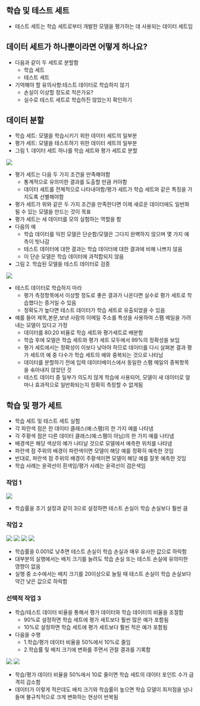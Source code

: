 ## 학습 및 테스트 세트
- 테스트 세트는 학습 세트로부터 개발한 모델을 평가하는 데 사용되는 데이터 세트임 

## 데이터 세트가 하나뿐이라면 어떻게 하나요?
- 다음과 같이 두 세트로 분할함 
  - 학습 세트
  - 테스트 세트
- 기억해야 할 유의사항:테스트 데이터로 학습하지 않기
  - 손실이 이상할 정도로 적은가요?
  - 실수로 테스트 세트로 학습하진 않았는지 확인하기

## 데이터 분할
- 학습 세트: 모델을 학습시키기 위한 데이터 세트의 일부분
- 평가 세트: 모델을 테스트하기 위한 데이터 세트의 일부분 
- 그림 1. 데이터 세트 하나를 학습 세트와 평가 세트로 분할
<img src="https://user-images.githubusercontent.com/32586985/69318959-95195000-0c81-11ea-9384-6cad6a34d3ae.PNG">

- 평가 세트는 다음 두 가지 조건을 만족해야함 
  - 통계적으로 유의미한 결과를 도출할 만큼 커야함 
  - 데이터 세트를 전체적으로 나타내야함/평가 세트가 학습 세트와 같은 특징을 가지도록 선별해야함 
- 평가 세트가 위와 같은 두 가지 조건을 만족한다면 이제 새로운 데이터에도 일반화 될 수 있는 모델을 만드는 것이 목표 
- 평가 세트는 새 데이터를 모의 실험하는 역할을 함 
- 다음의 예
  - 학습 데이터를 익힌 모델은 단순함/모델은 그다지 완벽하지 않으며 몇 가지 예측이 빗나감 
  - 테스트 데이터에 대한 결과는 학습 데이터에 대한 결과에 비해 나쁘지 않음 
  - 이 단순 모델은 학습 데이터에 과적합되지 않음 
- 그림 2. 학습된 모델을 테스트 데이터로 검증 
<img src="https://user-images.githubusercontent.com/32586985/69319258-2c7ea300-0c82-11ea-875b-99783c616b57.PNG">

- 테스트 데이터로 학습하지 마라
  - 평가 측정항목에서 이상할 정도로 좋은 결과가 나온다면 실수로 평가 세트로 학습했다는 증거일 수 있음 
  - 정확도가 높다면 테스트 데이터가 학습 세트로 유출되었을 수 있음 
- 예를 들어 제목,본문,보낸 사람의 이메일 주소를 특성을 사용하여 스팸 메일을 가려내는 모델이 있다고 가정 
  - 데이터를 80:20 비율로 학습 세트와 평가세트로 배분함 
  - 학습 후에 모델은 학습 세트와 평가 세트 모두에서 99%의 정확성을 보임 
  - 평가 세트에서는 정확성이 이보다 낮아야 하므로 데이터를 다시 살펴본 결과 평가 세트의 예 중 다수가 학습 세트의 예와 중복되는 것으로 나타남
  - 데이터를 분할하기 전에 입력 데이터베이스에서 동일한 스팸 메일의 중복항목을 솎아내지 않았던 것 
  - 테스트 데이터 중 일부가 의도치 않게 학습에 사용되어, 모델이 새 데이터로 얼마나 효과적으로 일반화되는지 정확히 측정할 수 없게됨 



## 학습 및 평가 세트
- 학습 세트 및 테스트 세트 실험 
- 각 파란색 점은 한 데이터 클래스(예:스팸)의 한 가지 예를 나타냄 
- 각 주황색 점은 다른 데이터 클래스(예:스팸이 아님)의 한 가지 예를 나타냄 
- 배경색은 해당 색상의 예가 나타날 것으로 모델에서 예측한 위치를 나타냄 
- 파란색 점 주위의 배경이 파란색이면 모델이 해당 예를 정확히 예측한 것임 
- 반대로, 파란색 점 주위의 배경이 주황색이면 모델이 해당 예를 잘못 예측한 것임 
- 학습 사례는 윤곽선이 흰색임/평가 사례는 윤곽선이 검은색임 
### 작업 1
<img src="https://user-images.githubusercontent.com/32586985/69323025-45d71d80-0c89-11ea-8581-9d4b7ee6c6d4.PNG">

- 학습률을 초기 설정과 같이 3으로 설정하면 테스트 손실이 학습 손실보다 훨씬 큼 

### 작업 2
<img src="https://user-images.githubusercontent.com/32586985/69323478-268cc000-0c8a-11ea-8dd0-5aacb0a8a58f.PNG">
<img src="https://user-images.githubusercontent.com/32586985/69323348-e594ab80-0c89-11ea-90cb-4a392394c6e4.PNG">
<img src="https://user-images.githubusercontent.com/32586985/69323357-e9c0c900-0c89-11ea-9f82-16e576a0f502.PNG">
<img src="https://user-images.githubusercontent.com/32586985/69323492-2ee4fb00-0c8a-11ea-92aa-f5d3e5222b55.PNG">

- 학습률을 0.001로 낮추면 테스트 손실이 학습 손실과 매우 유사한 값으로 하락함 
- 대부분의 실행에서는 배치 크기를 늘려도 학습 손실 또는 테스트 손실에 유의미한 영향이 없음 
- 실행 중 소수에서는 배치 크기를 20이상으로 늘릴 때 테스트 손실이 학습 손실보다 약간 낮은 값으로 하락함 

### 선택적 작업 3 
- 학습/테스트 데이터 비율을 통해서 평가 데이터와 학습 데이터의 비율을 조절함 
  - 90%로 설정하면 학습 세트에 평가 세트보다 훨씬 많은 예가 포함됨 
  - 10%로 설정하면 학습 세트에 평가 세트보다 훨씬 적은 예가 포함됨 
- 다음을 수행 
  - 1.학습/평가 데이터 비율을 50%에서 10%로 줄임 
  - 2.학습률 및 배치 크기에 변화를 주면서 관찰 결과를 기록함 
<img src="https://user-images.githubusercontent.com/32586985/69324185-55effc80-0c8b-11ea-8da3-46a97051c61e.PNG">
<img src="https://user-images.githubusercontent.com/32586985/69324200-5b4d4700-0c8b-11ea-9110-300e2cfc7b47.PNG">

- 학습/평가 데이터 비율을 50%에서 10로 줄이면 학습 세트의 데이터 포인트 수가 급격히 감소함
- 데이터가 이렇게 적은데도 배치 크기와 학습률이 높으면 학습 모델이 최저점을 넘나들며 불규칙적으로 크게 변화하는 현상이 반복됨 
